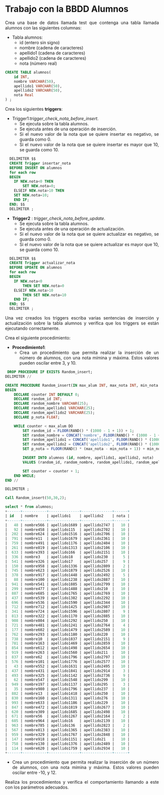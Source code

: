 <div align="justify">

# Trabajo con la BBDD Alumnos

Crea una base de datos llamada test que contenga una tabla llamada alumnos con las siguientes columnas:

- Tabla alumnos:
  - id (entero sin signo)
  - nombre (cadena de caracteres)
  - apellido1 (cadena de caracteres)
  - apellido2 (cadena de caracteres)
  - nota (número real)

```sql
CREATE TABLE alumnos(
    id INT,
    nombre VARCHAR(50),
    apellido1 VARCHAR(50),
    apellido2 VARCHAR(50),
    nota Real
) ;

```

Crea los siguientes __triggers__:
- Trigger1:_trigger_check_nota_before_insert_.
  - Se ejecuta sobre la tabla alumnos.
  - Se ejecuta antes de una operación de inserción.
  - Si el nuevo valor de la nota que se quiere insertar es negativo, se guarda como 0.
  - Si el nuevo valor de la nota que se quiere insertar es mayor que 10, se guarda como 10.

```sql
  DELIMITER $$
  CREATE Trigger insertar_nota
  BEFORE INSERT ON alumnos
  for each row
  BEGIN
    IF NEW.nota<0 THEN 
        SET NEW.nota=0;
    ELSEIF NEW.nota>10 THEN 
    SET NEW.nota=10;
    END IF;
  END; $$
  DELIMITER ;

```
- __Trigger2__ : _trigger_check_nota_before_update_.
  - Se ejecuta sobre la tabla alumnos.
  - Se ejecuta antes de una operación de actualización.
  - Si el nuevo valor de la nota que se quiere actualizar es negativo, se guarda como 0.
  - Si el nuevo valor de la nota que se quiere actualizar es mayor que 10, se guarda como 10.

```sql
  DELIMITER $$
  CREATE Trigger actualizar_nota
  BEFORE UPDATE ON alumnos
  for each row
  BEGIN
    IF NEW.nota<0
        THEN SET NEW.nota=0
    ELSEIF NEW.nota>10
        THEN SET NEW.nota=10
    END IF;
  END; $$
  DELIMITER ;

```

Una vez creados los triggers escriba varias sentencias de inserción y actualización sobre la tabla alumnos y verifica que los triggers se están ejecutando correctamente.

Crea el siguiente procedimiento:
- __Procedimiento1__:
  - Crea un procedimiento que permita realizar la inserción de un número de alumnos, con una nota mímina y máxima. Estos valores pueden oscilar entre 3, y 10.
  
```sql
 DROP PROCEDURE IF EXISTS Random_insert;
DELIMITER //

CREATE PROCEDURE Random_insert(IN max_alum INT, max_nota INT, min_nota INT)
BEGIN
    DECLARE counter INT DEFAULT 0;
    DECLARE random_id INT;
    DECLARE random_nombre VARCHAR(25);
    DECLARE random_apellido1 VARCHAR(25);
    DECLARE random_apellido2 VARCHAR(25);
    DECLARE p_nota FLOAT;

    WHILE counter < max_alum DO
        SET random_id = FLOOR(RAND() * (1000 - 1 + 1)) + 1;
        SET random_nombre = CONCAT('nombre', FLOOR(RAND() * (1000 - 1 + 1)) + 1);
        SET random_apellido1 = CONCAT('apellido1', FLOOR(RAND() * (1000 - 1 + 1)) + 1);
        SET random_apellido2 = CONCAT('apellido2', FLOOR(RAND() * (1000 - 1 + 1)) + 1);
        SET p_nota = FLOOR(RAND() * (max_nota - min_nota + 1)) + min_nota;

        INSERT INTO alumnos (id, nombre, apellido1, apellido2, nota)
        VALUES (random_id, random_nombre, random_apellido1, random_apellido2, p_nota);

        SET counter = counter + 1;
    END WHILE;
END //

DELIMITER ;

Call Random_insert(50,30,2);

select * from alumnos;
+------+-----------+--------------+--------------+------+
| id   | nombre    | apellido1    | apellido2    | nota |
+------+-----------+--------------+--------------+------+
|   48 | nombre566 | apellido1689 | apellido2747 |   10 |
|   92 | nombre458 | apellido115  | apellido2702 |   10 |
|  202 | nombre624 | apellido1516 | apellido2706 |   10 |
|  791 | nombre11  | apellido1679 | apellido2361 |   10 |
|  759 | nombre491 | apellido1176 | apellido2404 |   10 |
|  261 | nombre819 | apellido1313 | apellido2106 |   10 |
|  633 | nombre393 | apellido166  | apellido2151 |   10 |
|  336 | nombre3   | apellido18   | apellido230  |    5 |
|  541 | nombre326 | apellido17   | apellido257  |    9 |
|  150 | nombre958 | apellido1336 | apellido2809 |    2 |
|  745 | nombre623 | apellido1879 | apellido2526 |   10 |
|  378 | nombre917 | apellido1448 | apellido2492 |    5 |
|   88 | nombre100 | apellido1238 | apellido2887 |   10 |
|  941 | nombre541 | apellido1885 | apellido2799 |   10 |
|  299 | nombre477 | apellido1488 | apellido210  |   10 |
|  887 | nombre685 | apellido1765 | apellido2769 |   10 |
|  437 | nombre539 | apellido1382 | apellido2292 |   10 |
|  696 | nombre536 | apellido1590 | apellido2344 |   10 |
|  712 | nombre712 | apellido1425 | apellido2987 |   10 |
|  341 | nombre724 | apellido1596 | apellido2807 |    9 |
|  813 | nombre322 | apellido1170 | apellido2885 |   10 |
|  908 | nombre804 | apellido1292 | apellido250  |   10 |
|  721 | nombre481 | apellido1241 | apellido2764 |    4 |
|  177 | nombre602 | apellido1479 | apellido2589 |   10 |
|  762 | nombre293 | apellido1180 | apellido220  |   10 |
|  738 | nombre10  | apellido1837 | apellido2151 |    9 |
|  781 | nombre163 | apellido1469 | apellido2859 |   10 |
|  854 | nombre612 | apellido1498 | apellido2654 |   10 |
|  919 | nombre263 | apellido1560 | apellido211  |   10 |
|  837 | nombre62  | apellido1796 | apellido2797 |   10 |
|  576 | nombre101 | apellido1776 | apellido2577 |   10 |
|   43 | nombre552 | apellido1631 | apellido2495 |   10 |
|  437 | nombre431 | apellido1841 | apellido2914 |    3 |
|  493 | nombre325 | apellido1142 | apellido2736 |    9 |
|   62 | nombre547 | apellido1548 | apellido299  |   10 |
|  949 | nombre197 | apellido1137 | apellido295  |    3 |
|   35 | nombre980 | apellido1796 | apellido237  |   10 |
|  882 | nombre13  | apellido1418 | apellido250  |   10 |
|  830 | nombre160 | apellido1311 | apellido276  |   10 |
|  993 | nombre633 | apellido1186 | apellido229  |   10 |
|  847 | nombre472 | apellido1819 | apellido2677 |   10 |
|  620 | nombre309 | apellido1685 | apellido2498 |   10 |
|  671 | nombre56  | apellido1267 | apellido2164 |    2 |
|  605 | nombre964 | apellido16   | apellido2139 |   10 |
|  963 | nombre785 | apellido136  | apellido2823 |    2 |
|  567 | nombre813 | apellido1365 | apellido2383 |   10 |
|  959 | nombre329 | apellido1767 | apellido2848 |   10 |
|  147 | nombre918 | apellido1151 | apellido21   |   10 |
|  758 | nombre130 | apellido1376 | apellido2489 |   10 |
|  114 | nombre620 | apellido1759 | apellido2934 |   10 |
+------+-----------+--------------+--------------+------+

```

  - Crea un procedimiento que permita realizar la inserción de un número de alumnos, con una nota mímina y máxima. Estos valores pueden oscilar entre -10, y 12.

Realiza los procedimientos y verifica el comportamiento llamando a este con los parámetros adecuados.